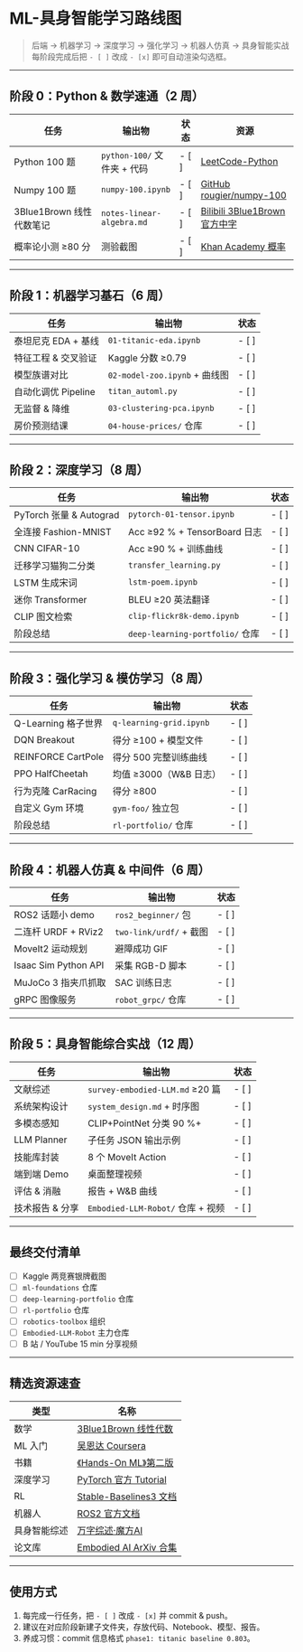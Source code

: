 # ML-具身智能学习路线图

> 后端 → 机器学习 → 深度学习 → 强化学习 → 机器人仿真 → 具身智能实战  
> 每阶段完成后把 `- [ ]` 改成 `- [x]` 即可自动渲染勾选框。

---

## 阶段 0：Python & 数学速通（2 周）

| 任务                 | 输出物                       | 状态    | 资源                                                                                   |
|--------------------|---------------------------|-------|--------------------------------------------------------------------------------------|
| Python 100 题       | `python-100/` 文件夹 + 代码    | - [ ] | <a href="https://leetcode.com/problemset/all">LeetCode-Python</a>                    |
| Numpy 100 题        | `numpy-100.ipynb`         | - [ ] | <a href="https://github.com/rougier/numpy-100">GitHub rougier/numpy-100</a>          |
| 3Blue1Brown 线性代数笔记 | `notes-linear-algebra.md` | - [ ] | <a href="https://www.bilibili.com/video/B1Ws411c7d4">Bilibili 3Blue1Brown 官方中字</a>   |
| 概率论小测 ≥80 分        | 测验截图                      | - [ ] | <a href="https://zh.khanacademy.org/math/statistics-probability">Khan Academy 概率</a> |

---

## 阶段 1：机器学习基石（6 周）

| 任务 | 输出物 | 状态 |
|---|---|---|
| 泰坦尼克 EDA + 基线 | `01-titanic-eda.ipynb` | - [ ] |
| 特征工程 & 交叉验证 | Kaggle 分数 ≥0.79 | - [ ] |
| 模型族谱对比 | `02-model-zoo.ipynb` + 曲线图 | - [ ] |
| 自动化调优 Pipeline | `titan_automl.py` | - [ ] |
| 无监督 & 降维 | `03-clustering-pca.ipynb` | - [ ] |
| 房价预测结课 | `04-house-prices/` 仓库 | - [ ] |

---

## 阶段 2：深度学习（8 周）

| 任务 | 输出物 | 状态 |
|---|---|---|
| PyTorch 张量 & Autograd | `pytorch-01-tensor.ipynb` | - [ ] |
| 全连接 Fashion-MNIST | Acc ≥92 % + TensorBoard 日志 | - [ ] |
| CNN CIFAR-10 | Acc ≥90 % + 训练曲线 | - [ ] |
| 迁移学习猫狗二分类 | `transfer_learning.py` | - [ ] |
| LSTM 生成宋词 | `lstm-poem.ipynb` | - [ ] |
| 迷你 Transformer | BLEU ≥20 英法翻译 | - [ ] |
| CLIP 图文检索 | `clip-flickr8k-demo.ipynb` | - [ ] |
| 阶段总结 | `deep-learning-portfolio/` 仓库 | - [ ] |

---

## 阶段 3：强化学习 & 模仿学习（8 周）

| 任务 | 输出物 | 状态 |
|---|---|---|
| Q-Learning 格子世界 | `q-learning-grid.ipynb` | - [ ] |
| DQN Breakout | 得分 ≥100 + 模型文件 | - [ ] |
| REINFORCE CartPole | 得分 500 完整训练曲线 | - [ ] |
| PPO HalfCheetah | 均值 ≥3000（W&B 日志） | - [ ] |
| 行为克隆 CarRacing | 得分 ≥800 | - [ ] |
| 自定义 Gym 环境 | `gym-foo/` 独立包 | - [ ] |
| 阶段总结 | `rl-portfolio/` 仓库 | - [ ] |

---

## 阶段 4：机器人仿真 & 中间件（6 周）

| 任务 | 输出物 | 状态 |
|---|---|---|
| ROS2 话题小 demo | `ros2_beginner/` 包 | - [ ] |
| 二连杆 URDF + RViz2 | `two-link/urdf/` + 截图 | - [ ] |
| MoveIt2 运动规划 | 避障成功 GIF | - [ ] |
| Isaac Sim Python API | 采集 RGB-D 脚本 | - [ ] |
| MuJoCo 3 指夹爪抓取 | SAC 训练日志 | - [ ] |
| gRPC 图像服务 | `robot_grpc/` 仓库 | - [ ] |

---

## 阶段 5：具身智能综合实战（12 周）

| 任务 | 输出物 | 状态 |
|---|---|---|
| 文献综述 | `survey-embodied-LLM.md` ≥20 篇 | - [ ] |
| 系统架构设计 | `system_design.md` + 时序图 | - [ ] |
| 多模态感知 | CLIP+PointNet 分类 90 %+ | - [ ] |
| LLM Planner | 子任务 JSON 输出示例 | - [ ] |
| 技能库封装 | 8 个 MoveIt Action | - [ ] |
| 端到端 Demo | 桌面整理视频 | - [ ] |
| 评估 & 消融 | 报告 + W&B 曲线 | - [ ] |
| 技术报告 & 分享 | `Embodied-LLM-Robot/` 仓库 + 视频 | - [ ] |

---

## 最终交付清单

- [ ] Kaggle 两竞赛银牌截图  
- [ ] `ml-foundations` 仓库  
- [ ] `deep-learning-portfolio` 仓库  
- [ ] `rl-portfolio` 仓库  
- [ ] `robotics-toolbox` 组织  
- [ ] `Embodied-LLM-Robot` 主力仓库  
- [ ] B 站 / YouTube 15 min 分享视频  

---

## 精选资源速查
| 类型     | 名称                                                                                                                                |
|--------|-----------------------------------------------------------------------------------------------------------------------------------|
| 数学     | <a href="https://www.bilibili.com/video/B1Ws411c7d4">3Blue1Brown 线性代数</a>                                                         |
| ML 入门  | <a href="https://www.coursera.org/learn/machine-learning">吴恩达 Coursera</a>                                                        |
| 书籍     | <a href="https://github.com/ageron/handson-ml3">《Hands-On ML》第二版 </a>                                                             |
| 深度学习   | <a href="https://pytorch.org/tutorials/">PyTorch 官方 Tutorial</a>                                                                  |
| RL     | <a href="https://stable-baselines3.readthedocs.io/">Stable-Baselines3 文档</a>                                                      |
| 机器人    | <a href="https://docs.ros.org/en/rolling/">ROS2 官方文档</a>                                                                          |
| 具身智能综述 | <a href="http://mp.weixin.qq.com/s?__biz=MzI1MzUyMTMwOA==&mid=2247496753&idx=1&sn=8bde6d097cba2018289956ec7dd04cd4">万字综述·魔方AI</a> |
| 论文库    | <a href="https://github.com/embodied-ai/awesome-embodied-ai">Embodied AI ArXiv 合集</a>                                             |


---

## 使用方式

1. 每完成一行任务，把 `- [ ]` 改成 `- [x]` 并 commit & push。  
2. 建议在对应阶段新建子文件夹，存放代码、Notebook、模型、报告。  
3. 养成习惯：commit 信息格式 `phase1: titanic baseline 0.803`。
